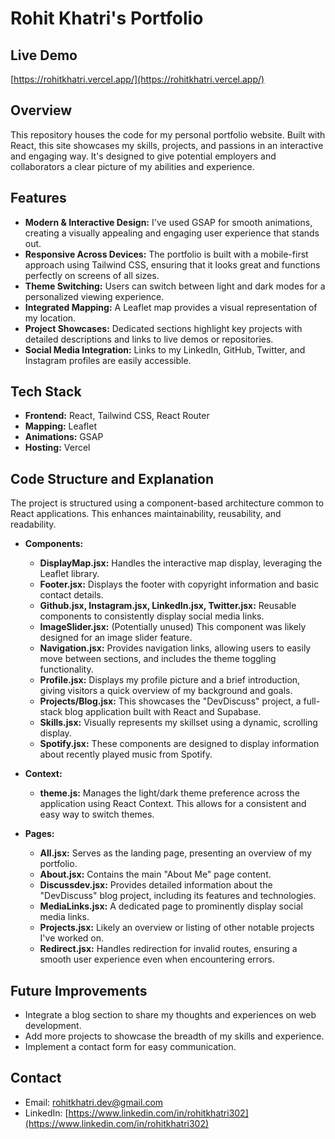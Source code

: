 # Rohit Khatri's Portfolio

## Live Demo

[https://rohitkhatri.vercel.app/](https://rohitkhatri.vercel.app/)

## Overview

This repository houses the code for my personal portfolio website. Built with React, this site showcases my skills, projects, and passions in an interactive and engaging way.  It's designed to give potential employers and collaborators a clear picture of my abilities and experience.

## Features

- **Modern & Interactive Design:**  I've used GSAP for smooth animations, creating a visually appealing and engaging user experience that stands out.
- **Responsive Across Devices:**  The portfolio is built with a mobile-first approach using Tailwind CSS, ensuring that it looks great and functions perfectly on screens of all sizes. 
- **Theme Switching:** Users can switch between light and dark modes for a personalized viewing experience.
- **Integrated Mapping:**  A Leaflet map provides a visual representation of my location.
- **Project Showcases:** Dedicated sections highlight key projects with detailed descriptions and links to live demos or repositories.
- **Social Media Integration:**  Links to my LinkedIn, GitHub, Twitter, and Instagram profiles are easily accessible.

## Tech Stack

- **Frontend:** React, Tailwind CSS, React Router
- **Mapping:** Leaflet
- **Animations:** GSAP
- **Hosting:** Vercel

## Code Structure and Explanation

The project is structured using a component-based architecture common to React applications. This enhances maintainability, reusability, and readability.

- **Components:**
    - **DisplayMap.jsx:** Handles the interactive map display, leveraging the Leaflet library. 
    - **Footer.jsx:**  Displays the footer with copyright information and basic contact details. 
    - **Github.jsx, Instagram.jsx, LinkedIn.jsx, Twitter.jsx:** Reusable components to consistently display social media links.
    - **ImageSlider.jsx:**  (Potentially unused) This component was likely designed for an image slider feature.
    - **Navigation.jsx:**  Provides navigation links, allowing users to easily move between sections, and includes the theme toggling functionality.
    - **Profile.jsx:** Displays my profile picture and a brief introduction, giving visitors a quick overview of my background and goals.
    - **Projects/Blog.jsx:**  This showcases the "DevDiscuss" project, a full-stack blog application built with React and Supabase.
    - **Skills.jsx:** Visually represents my skillset using a dynamic, scrolling display. 
    - **Spotify.jsx:**  These components are designed to display information about recently played music from Spotify.

- **Context:**
    - **theme.js:**  Manages the light/dark theme preference across the application using React Context. This allows for a consistent and easy way to switch themes.

- **Pages:**
    - **All.jsx:**  Serves as the landing page, presenting an overview of my portfolio. 
    - **About.jsx:**  Contains the main "About Me" page content. 
    - **Discussdev.jsx:**  Provides detailed information about the "DevDiscuss" blog project, including its features and technologies.
    - **MediaLinks.jsx:**  A dedicated page to prominently display social media links. 
    - **Projects.jsx:**  Likely an overview or listing of other notable projects I've worked on. 
    - **Redirect.jsx:**  Handles redirection for invalid routes, ensuring a smooth user experience even when encountering errors. 

## Future Improvements

- Integrate a blog section to share my thoughts and experiences on web development.
- Add more projects to showcase the breadth of my skills and experience.
- Implement a contact form for easy communication. 

## Contact

- Email: rohitkhatri.dev@gmail.com
- LinkedIn: [https://www.linkedin.com/in/rohitkhatri302](https://www.linkedin.com/in/rohitkhatri302)
